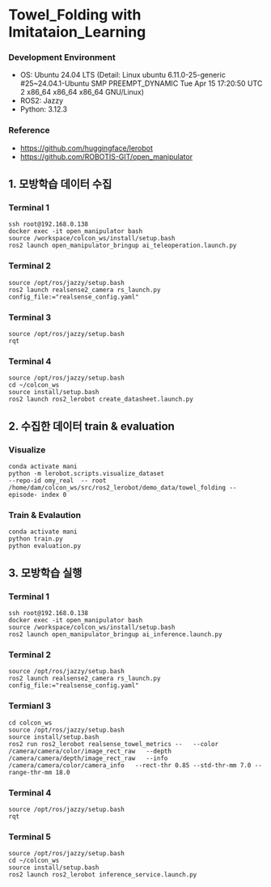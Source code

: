 # Towel_Folding with Imitataion_Learning 

### Development Environment 
- OS: Ubuntu 24.04 LTS (Detail: Linux ubuntu 6.11.0-25-generic #25~24.04.1-Ubuntu SMP PREEMPT_DYNAMIC Tue Apr 15 17:20:50 UTC 2 x86_64 x86_64 x86_64 GNU/Linux)
- ROS2: Jazzy
- Python: 3.12.3

### Reference
- https://github.com/huggingface/lerobot
- https://github.com/ROBOTIS-GIT/open_manipulator

## 1. 모방학습 데이터 수집

### Terminal 1
```
ssh root@192.168.0.138
docker exec -it open_manipulator bash
source /workspace/colcon_ws/install/setup.bash
ros2 launch open_manipulator_bringup ai_teleoperation.launch.py
```

### Terminal 2
```
source /opt/ros/jazzy/setup.bash
ros2 launch realsense2_camera rs_launch.py config_file:="realsense_config.yaml"
```

### Terminal 3
```
source /opt/ros/jazzy/setup.bash
rqt
```

### Terminal 4
```
source /opt/ros/jazzy/setup.bash
cd ~/colcon_ws
source install/setup.bash
ros2 launch ros2_lerobot create_datasheet.launch.py
```

## 2. 수집한 데이터 train & evaluation

### Visualize
```
conda activate mani
python -m lerobot.scripts.visualize_dataset  
--repo-id omy_real  -- root /home/dam/colcon_ws/src/ros2_lerobot/demo_data/towel_folding -- episode- index 0
```

### Train & Evalaution
```
conda activate mani
python train.py 
python evaluation.py
```

## 3. 모방학습 실행

### Terminal 1
```
ssh root@192.168.0.138
docker exec -it open_manipulator bash
source /workspace/colcon_ws/install/setup.bash
ros2 launch open_manipulator_bringup ai_inference.launch.py
```

### Terminal 2
```
source /opt/ros/jazzy/setup.bash
ros2 launch realsense2_camera rs_launch.py config_file:="realsense_config.yaml"
```

### Termianl 3
```
cd colcon_ws
source /opt/ros/jazzy/setup.bash
source install/setup.bash
ros2 run ros2_lerobot realsense_towel_metrics --   --color /camera/camera/color/image_rect_raw   --depth /camera/camera/depth/image_rect_raw   --info  /camera/camera/color/camera_info   --rect-thr 0.85 --std-thr-mm 7.0 --range-thr-mm 18.0
```

### Terminal 4
```
source /opt/ros/jazzy/setup.bash
rqt
```

### Terminal 5
```
source /opt/ros/jazzy/setup.bash
cd ~/colcon_ws
source install/setup.bash
ros2 launch ros2_lerobot inference_service.launch.py
```
